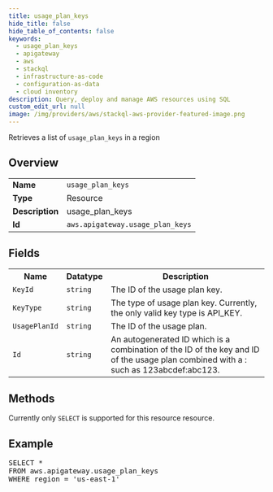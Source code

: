 ```yaml
---
title: usage_plan_keys
hide_title: false
hide_table_of_contents: false
keywords:
  - usage_plan_keys
  - apigateway
  - aws
  - stackql
  - infrastructure-as-code
  - configuration-as-data
  - cloud inventory
description: Query, deploy and manage AWS resources using SQL
custom_edit_url: null
image: /img/providers/aws/stackql-aws-provider-featured-image.png
---
```

Retrieves a list of <code>usage_plan_keys</code> in a region

## Overview
<table><tbody>
<tr><td><b>Name</b></td><td><code>usage_plan_keys</code></td></tr>
<tr><td><b>Type</b></td><td>Resource</td></tr>
<tr><td><b>Description</b></td><td>usage_plan_keys</td></tr>
<tr><td><b>Id</b></td><td><code>aws.apigateway.usage_plan_keys</code></td></tr>
</tbody></table>

## Fields
<table><tbody>
<tr><th>Name</th><th>Datatype</th><th>Description</th></tr>
<tr><td><code>KeyId</code></td><td><code>string</code></td><td>The ID of the usage plan key.</td></tr>
<tr><td><code>KeyType</code></td><td><code>string</code></td><td>The type of usage plan key. Currently, the only valid key type is API_KEY.</td></tr>
<tr><td><code>UsagePlanId</code></td><td><code>string</code></td><td>The ID of the usage plan.</td></tr>
<tr><td><code>Id</code></td><td><code>string</code></td><td>An autogenerated ID which is a combination of the ID of the key and ID of the usage plan combined with a : such as 123abcdef:abc123.</td></tr>

</tbody></table>

## Methods
Currently only <code>SELECT</code> is supported for this resource resource.

## Example
<pre>
SELECT * 
FROM aws.apigateway.usage_plan_keys
WHERE region = 'us-east-1'
</pre>
